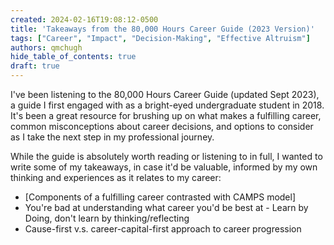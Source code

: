 ```yaml
---
created: 2024-02-16T19:08:12-0500
title: 'Takeaways from the 80,000 Hours Career Guide (2023 Version)'
tags: ["Career", "Impact", "Decision-Making", "Effective Altruism"]
authors: qmchugh
hide_table_of_contents: true
draft: true
---
```


I've been listening to the 80,000 Hours Career Guide (updated Sept 2023), a guide I first engaged with as a bright-eyed undergraduate student in 2018. It's been a great resource for brushing up on what makes a fulfilling career, common misconceptions about career decisions, and options to consider as I take the next step in my professional journey.

While the guide is absolutely worth reading or listening to in full, I wanted to write some of my takeaways, in case it'd be valuable, informed by my own thinking and experiences as it relates to my career:
- [Components of a fulfilling career contrasted with CAMPS model]
- You're bad at understanding what career you'd be best at - Learn by Doing, don't learn by thinking/reflecting
- Cause-first v.s. career-capital-first approach to career progression